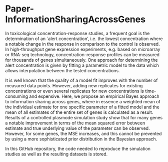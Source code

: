 # Paper-InformationSharingAcrossGenes

In toxicological concentration-response studies, a frequent goal is the determination of an `alert concentration’, i.e. the lowest concentration where a notable change in the response in comparison to the control is observed. 
In high-throughput gene expression experiments, e.g. based on microarray or RNA-seq technology, concentration-response profiles can be measured for thousands of genes simultaneously.
One approach for determining the alert concentration is given by fitting a parametric model to the data which allows interpolation between the tested concentrations.

It is well known that the quality of a model fit improves with the number of measured data points.
However, adding new replicates for existing concentrations or even several replicates for new concentrations is time-consuming and expensive.
Here, we propose an empirical Bayes approach to information sharing across genes, where in essence a weighted mean of the individual estimate for one specific parameter of a fitted model and the mean of all estimates of the entire set of genes is calculated as a result.
Results of a controlled plasmode simulation study show that for many genes a notable improvement in terms of the mean squared error between estimate and true underlying value of the parameter can be observed.
However, for some genes, the MSE increases, and this cannot be prevented by using a more sophisticated prior distribution in the Bayesian approach.

In this GitHub repository, the code needed to reproduce the simulation studies as well as the resulting datasets is stored.